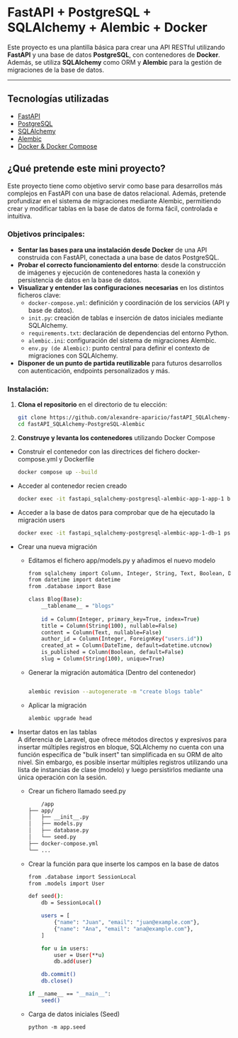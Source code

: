 # FastAPI + PostgreSQL + SQLAlchemy + Alembic + Docker

Este proyecto es una plantilla básica para crear una API RESTful utilizando **FastAPI** y una base de datos **PostgreSQL**, con contenedores de **Docker**. Además, se utiliza **SQLAlchemy** como ORM y **Alembic** para la gestión de migraciones de la base de datos.

---

## Tecnologías utilizadas

- [FastAPI](https://fastapi.tiangolo.com/)
- [PostgreSQL](https://www.postgresql.org/)
- [SQLAlchemy](https://www.sqlalchemy.org/)
- [Alembic](https://alembic.sqlalchemy.org/)
- [Docker & Docker Compose](https://www.docker.com/)

## ¿Qué pretende este mini proyecto?

Este proyecto tiene como objetivo servir como base para desarrollos más complejos en FastAPI con una base de datos relacional. Además, pretende profundizar en el sistema de migraciones mediante Alembic, permitiendo crear y modificar tablas en la base de datos de forma fácil, controlada e intuitiva.

### Objetivos principales:

- **Sentar las bases para una instalación desde Docker** de una API construida con FastAPI, conectada a una base de datos PostgreSQL.
- **Probar el correcto funcionamiento del entorno**: desde la construcción de imágenes y ejecución de contenedores hasta la conexión y persistencia de datos en la base de datos.
- **Visualizar y entender las configuraciones necesarias** en los distintos ficheros clave:
  - `docker-compose.yml`: definición y coordinación de los servicios (API y base de datos).
  - `init.py`: creación de tablas e inserción de datos iniciales mediante SQLAlchemy.
  - `requirements.txt`: declaración de dependencias del entorno Python.
  - `alembic.ini`: configuración del sistema de migraciones Alembic.
  - `env.py (de Alembic)`: punto central para definir el contexto de migraciones con SQLAlchemy.
- **Disponer de un punto de partida reutilizable** para futuros desarrollos con autenticación, endpoints personalizados y más.

### Instalación:

1. **Clona el repositorio** en el directorio de tu elección:

   ```bash
   git clone https://github.com/alexandre-aparicio/fastAPI_SQLAlchemy-PostgreSQL-Alembic.git
   cd fastAPI_SQLAlchemy-PostgreSQL-Alembic

2. **Construye y levanta los contenedores** utilizando Docker Compose   
- Construir el contenedor con las directrices del fichero docker-compose.yml y Dockerfile

    ```bash
    docker compose up --build
- Acceder al contenedor recien creado

    ```bash
    docker exec -it fastapi_sqlalchemy-postgresql-alembic-app-1-app-1 bash
    
- Acceder a la base de datos para comprobar que de ha ejecutado la migración users

    ```bash
    docker exec -it fastapi_sqlalchemy-postgresql-alembic-app-1-db-1 psql -U postgres -d fastapi_db

- Crear una nueva migración 
    - Editamos el fichero app/models.py y añadimos el nuevo modelo

        ```bash
        from sqlalchemy import Column, Integer, String, Text, Boolean, DateTime, ForeignKey
        from datetime import datetime
        from .database import Base

        class Blog(Base):
            __tablename__ = "blogs"
            
            id = Column(Integer, primary_key=True, index=True)
            title = Column(String(100), nullable=False)
            content = Column(Text, nullable=False)
            author_id = Column(Integer, ForeignKey("users.id"))
            created_at = Column(DateTime, default=datetime.utcnow)
            is_published = Column(Boolean, default=False)
            slug = Column(String(100), unique=True)

    - Generar la migración automática (Dentro del contenedor)  

        ```bash

        alembic revision --autogenerate -m "create blogs table"

    - Aplicar la migración

        ```bash
        alembic upgrade head

- Insertar datos en las tablas        
    A diferencia de Laravel, que ofrece métodos directos y expresivos para insertar múltiples registros en bloque, SQLAlchemy no cuenta con una función específica de "bulk insert" tan simplificada en su ORM de alto nivel. Sin embargo, es posible insertar múltiples registros utilizando una lista de instancias de clase (modelo) y luego persistirlos mediante una única operación con la sesión.

    - Crear un fichero llamado seed.py

        ``` bash
            /app
        ├── app/
        │   ├── __init__.py
        │   ├── models.py
        │   ├── database.py
        │   └── seed.py
        ├── docker-compose.yml
        └── ...

    - Crear la función para que inserte los campos en la base de datos

        ```bash
        from .database import SessionLocal
        from .models import User

        def seed():
            db = SessionLocal()

            users = [
                {"name": "Juan", "email": "juan@example.com"},
                {"name": "Ana", "email": "ana@example.com"},
            ]

            for u in users:
                user = User(**u)
                db.add(user)

            db.commit()
            db.close()

        if __name__ == "__main__":
            seed()

    - Carga de datos iniciales (Seed)

        ```
        python -m app.seed


